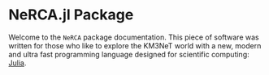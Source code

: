 # NeRCA.jl Package

Welcome to the `NeRCA` package documentation. This piece of software was written
for those who like to explore the KM3NeT world with a new, modern and ultra fast
programming language designed for scientific computing: [Julia](https://www.julialang.org).

```@contents
```
